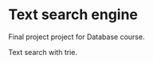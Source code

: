 Text search engine
==================

Final project project for Database course.

Text search with trie.
